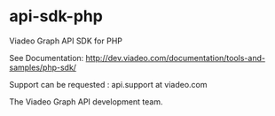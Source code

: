 api-sdk-php
===========

Viadeo Graph API SDK for PHP

See Documentation: http://dev.viadeo.com/documentation/tools-and-samples/php-sdk/

Support can be requested : api.support at viadeo.com

The Viadeo Graph API development team.

